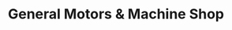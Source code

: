 ---
title: "General Motors & Machine Shop"
url: /puerto-princesa/general-motors-und-machine-shop/
shop: Autowerkstatt
---